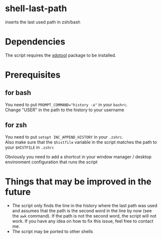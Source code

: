 # shell-last-path
inserts the last used path in zsh/bash

# Dependencies
The script requires the [xdotool](https://www.semicomplete.com/projects/xdotool/) package to be installed.

# Prerequisites
## for bash
You need to put `PROMPT_COMMAND="history -a"` in your `bashrc`.  
Change "USER" in the path to the history to your username

## for zsh
You need to put `setopt INC_APPEND_HISTORY` in your `.zshrc`.  
Also make sure that the `$histfile` variable in the script matches the path to your `$HISTFILE` in `.zshrc`  

Obviously you need to add a shortcut in your window manager / desktop environment configuration that runs the script

# Things that may be improved in the future
* The script only finds the line in the history where the last path was used and assumes that the path is the second word in the line by now (see the `awk` command). If the path is not the second word, the script will not work. If you have any idea on how to fix this issue, feel free to contact me.
* The script may be ported to other shells

